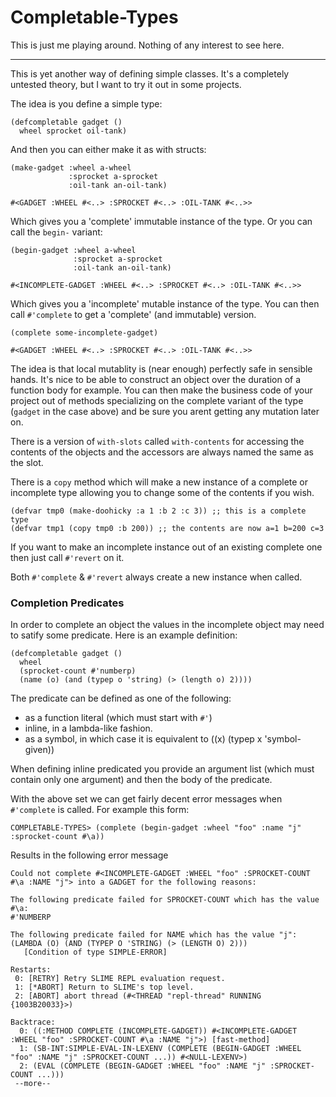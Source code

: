 # Completable-Types

This is just me playing around. Nothing of any interest to see here.

-------------

This is yet another way of defining simple classes. It's a completely untested theory, but I want to try it out in some projects.

The idea is you define a simple type:

    (defcompletable gadget ()
      wheel sprocket oil-tank)

And then you can either make it as with structs:

    (make-gadget :wheel a-wheel
                 :sprocket a-sprocket
                 :oil-tank an-oil-tank)

    #<GADGET :WHEEL #<..> :SPROCKET #<..> :OIL-TANK #<..>>

Which gives you a 'complete' immutable instance of the type. Or you can call the `begin-` variant:

    (begin-gadget :wheel a-wheel
                  :sprocket a-sprocket
                  :oil-tank an-oil-tank)

    #<INCOMPLETE-GADGET :WHEEL #<..> :SPROCKET #<..> :OIL-TANK #<..>>

Which gives you a 'incomplete' mutable instance of the type. You can then call `#'complete` to get a 'complete' (and immutable) version.

    (complete some-incomplete-gadget)

    #<GADGET :WHEEL #<..> :SPROCKET #<..> :OIL-TANK #<..>>

The idea is that local mutablity is (near enough) perfectly safe in sensible hands. It's nice to be able to construct an object over the duration of a function body for example. You can then make the business code of your project out of methods specializing on the complete variant of the type (`gadget` in the case above) and be sure you arent getting any mutation later on.

There is a version of `with-slots` called `with-contents` for accessing the contents of the objects and the accessors are always named the same as the slot.

There is a `copy` method which will make a new instance of a complete or incomplete type allowing you to change some of the contents if you wish.

    (defvar tmp0 (make-doohicky :a 1 :b 2 :c 3)) ;; this is a complete type
    (defvar tmp1 (copy tmp0 :b 200)) ;; the contents are now a=1 b=200 c=3

If you want to make an incomplete instance out of an existing complete one then just call `#'revert` on it.

Both `#'complete` & `#'revert` always create a new instance when called.

### Completion Predicates

In order to complete an object the values in the incomplete object may need to satify some predicate. Here is an example definition:

    (defcompletable gadget ()
      wheel
      (sprocket-count #'numberp)
      (name (o) (and (typep o 'string) (> (length o) 2))))

The predicate can be defined as one of the following:

- as a function literal (which must start with `#'`)
- inline, in a lambda-like fashion.
- as a symbol, in which case it is equivalent to ((x) (typep x 'symbol-given))

When defining inline predicated you provide an argument list (which must contain only one argument) and then the body of the predicate.

With the above set we can get fairly decent error messages when `#'complete` is called. For example this form:

    COMPLETABLE-TYPES> (complete (begin-gadget :wheel "foo" :name "j" :sprocket-count #\a))

Results in the following error message

    Could not complete #<INCOMPLETE-GADGET :WHEEL "foo" :SPROCKET-COUNT #\a :NAME "j"> into a GADGET for the following reasons:

    The following predicate failed for SPROCKET-COUNT which has the value #\a:
    #'NUMBERP

    The following predicate failed for NAME which has the value "j":
    (LAMBDA (O) (AND (TYPEP O 'STRING) (> (LENGTH O) 2)))
       [Condition of type SIMPLE-ERROR]

    Restarts:
     0: [RETRY] Retry SLIME REPL evaluation request.
     1: [*ABORT] Return to SLIME's top level.
     2: [ABORT] abort thread (#<THREAD "repl-thread" RUNNING {1003B20033}>)

    Backtrace:
      0: ((:METHOD COMPLETE (INCOMPLETE-GADGET)) #<INCOMPLETE-GADGET :WHEEL "foo" :SPROCKET-COUNT #\a :NAME "j">) [fast-method]
      1: (SB-INT:SIMPLE-EVAL-IN-LEXENV (COMPLETE (BEGIN-GADGET :WHEEL "foo" :NAME "j" :SPROCKET-COUNT ...)) #<NULL-LEXENV>)
      2: (EVAL (COMPLETE (BEGIN-GADGET :WHEEL "foo" :NAME "j" :SPROCKET-COUNT ...)))
     --more--
